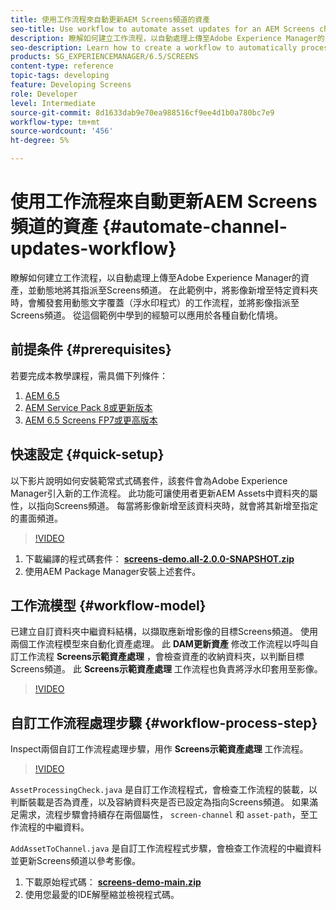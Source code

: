 ```yaml
---
title: 使用工作流程來自動更新AEM Screens頻道的資產
seo-title: Use workflow to automate asset updates for an AEM Screens channel
description: 瞭解如何建立工作流程，以自動處理上傳至Adobe Experience Manager的資產，並動態地將其指派至Screens頻道。 在此範例中，將影像新增至特定資料夾時，會觸發套用動態浮水印並將影像指派至Screens頻道的工作流程。 從這個範例中學到的經驗可以應用於各種自動化情境。
seo-description: Learn how to create a workflow to automatically process assets uploaded to Adobe Experience Manager and dynamically assign them to a Screens channel. In this example when an image is added to a specific folder, a workflow is triggered that applies a dynamic watermark and assigns the image to a Screens channel. Lessons learned from this example can be applied to a wide variety of automation scenarios.
products: SG_EXPERIENCEMANAGER/6.5/SCREENS
content-type: reference
topic-tags: developing
feature: Developing Screens
role: Developer
level: Intermediate
source-git-commit: 8d1633dab9e70ea988516cf9ee4d1b0a780bc7e9
workflow-type: tm+mt
source-wordcount: '456'
ht-degree: 5%

---
```



# 使用工作流程來自動更新AEM Screens頻道的資產 {#automate-channel-updates-workflow}

瞭解如何建立工作流程，以自動處理上傳至Adobe Experience Manager的資產，並動態地將其指派至Screens頻道。 在此範例中，將影像新增至特定資料夾時，會觸發套用動態文字覆蓋（浮水印程式）的工作流程，並將影像指派至Screens頻道。 從這個範例中學到的經驗可以應用於各種自動化情境。

## 前提条件 {#prerequisites}

若要完成本教學課程，需具備下列條件：

1. [AEM 6.5](https://experienceleague.adobe.com/docs/experience-manager-65.html?lang=zh-Hans)
1. [AEM Service Pack 8或更新版本](https://experienceleague.adobe.com/docs/experience-manager-65/release-notes/service-pack/sp-release-notes.html)
1. [AEM 6.5 Screens FP7或更高版本](https://experienceleague.adobe.com/docs/experience-manager-screens/user-guide/release-notes/release-notes-fp-202103.html)

## 快速設定 {#quick-setup}

以下影片說明如何安裝範常式式碼套件，該套件會為Adobe Experience Manager引入新的工作流程。 此功能可讓使用者更新AEM Assets中資料夾的屬性，以指向Screens頻道。 每當將影像新增至該資料夾時，就會將其新增至指定的畫面頻道。

>[!VIDEO](https://video.tv.adobe.com/v/333174/?quality=12&learn=on)

1. 下載編譯的程式碼套件： **[screens-demo.all-2.0.0-SNAPSHOT.zip](./assets/screens-demo.all-2.0.0-SNAPSHOT.zip)**
1. 使用AEM Package Manager安裝上述套件。

## 工作流模型 {#workflow-model}

已建立自訂資料夾中繼資料結構，以擷取應新增影像的目標Screens頻道。 使用兩個工作流程模型來自動化資產處理。 此 **DAM更新資產** 修改工作流程以呼叫自訂工作流程 **Screens示範資產處理** ，會檢查資產的收納資料夾，以判斷目標Screens頻道。 此 **Screens示範資產處理** 工作流程也負責將浮水印套用至影像。

>[!VIDEO](https://video.tv.adobe.com/v/333175/?quality=12&learn=on)

## 自訂工作流程處理步驟 {#workflow-process-step}

Inspect兩個自訂工作流程處理步驟，用作 **Screens示範資產處理** 工作流程。

>[!VIDEO](https://video.tv.adobe.com/v/333179/?quality=12&learn=on)

`AssetProcessingCheck.java` 是自訂工作流程程式，會檢查工作流程的裝載，以判斷裝載是否為資產，以及容納資料夾是否已設定為指向Screens頻道。 如果滿足需求，流程步驟會持續存在兩個屬性， `screen-channel` 和 `asset-path`，至工作流程的中繼資料。

`AddAssetToChannel.java` 是自訂工作流程程式步驟，會檢查工作流程的中繼資料並更新Screens頻道以參考影像。

1. 下載原始程式碼： **[screens-demo-main.zip](./assets/screens-demo-main.zip)**
1. 使用您最愛的IDE解壓縮並檢視程式碼。
